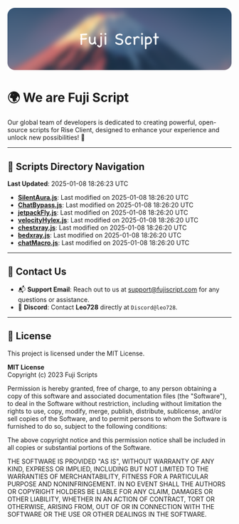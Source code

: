 ![Banner](.github/b.webp)

# 🌍 **We are Fuji Script**

Our global team of developers is dedicated to creating powerful, open-source scripts for Rise Client, designed to enhance your experience and unlock new possibilities! 🌟

---
<!-- SCRIPTS_NAVIGATION_START -->
## 📂 **Scripts Directory Navigation**

**Last Updated**: 2025-01-08 18:26:23 UTC

- **[SilentAura.js](scripts/SilentAura.js)**: Last modified on 2025-01-08 18:26:20 UTC
- **[ChatBypass.js](scripts/ChatBypass.js)**: Last modified on 2025-01-08 18:26:20 UTC
- **[jetpackFly.js](scripts/jetpackFly.js)**: Last modified on 2025-01-08 18:26:20 UTC
- **[velocityHylex.js](scripts/velocityHylex.js)**: Last modified on 2025-01-08 18:26:20 UTC
- **[chestxray.js](scripts/chestxray.js)**: Last modified on 2025-01-08 18:26:20 UTC
- **[bedxray.js](scripts/bedxray.js)**: Last modified on 2025-01-08 18:26:20 UTC
- **[chatMacro.js](scripts/chatMacro.js)**: Last modified on 2025-01-08 18:26:20 UTC

<!-- SCRIPTS_NAVIGATION_END -->

---

## 💬 **Contact Us**  
- 📬 **Support Email**: Reach out to us at [support@fujiscript.com](mailto:support@fujiscript.com) for any questions or assistance.  
- 💬 **Discord**: Contact **Leo728** directly at `Discord@leo728`.

---

## 📜 **License**

This project is licensed under the MIT License.  

**MIT License**  
Copyright (c) 2023 Fuji Scripts  

Permission is hereby granted, free of charge, to any person obtaining a copy of this software and associated documentation files (the "Software"), to deal in the Software without restriction, including without limitation the rights to use, copy, modify, merge, publish, distribute, sublicense, and/or sell copies of the Software, and to permit persons to whom the Software is furnished to do so, subject to the following conditions:  

The above copyright notice and this permission notice shall be included in all copies or substantial portions of the Software.  

THE SOFTWARE IS PROVIDED "AS IS", WITHOUT WARRANTY OF ANY KIND, EXPRESS OR IMPLIED, INCLUDING BUT NOT LIMITED TO THE WARRANTIES OF MERCHANTABILITY, FITNESS FOR A PARTICULAR PURPOSE AND NONINFRINGEMENT. IN NO EVENT SHALL THE AUTHORS OR COPYRIGHT HOLDERS BE LIABLE FOR ANY CLAIM, DAMAGES OR OTHER LIABILITY, WHETHER IN AN ACTION OF CONTRACT, TORT OR OTHERWISE, ARISING FROM, OUT OF OR IN CONNECTION WITH THE SOFTWARE OR THE USE OR OTHER DEALINGS IN THE SOFTWARE.  
